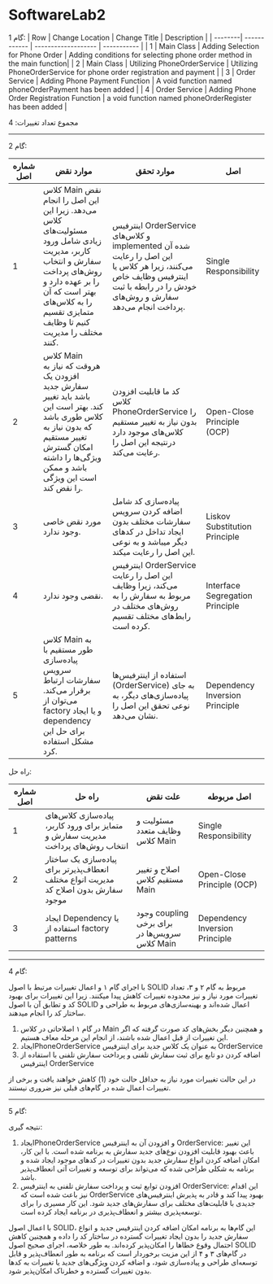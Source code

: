# SoftwareLab2
گام 1:
| Row  | Change Location | Change Title | Description |
| --------| ------------ | ------------------- | ----------- |
| 1  | Main Class  | 	Adding Selection for Phone Order | Adding conditions for selecting phone order method in the main function|
| 2  | Main Class  | 	Utilizing PhoneOrderService | Utilizing PhoneOrderService for phone order registration and payment |
| 3  | Order Service  | Adding Phone Payment Function | A void function named phoneOrderPayment has been added |
| 4  | Order Service  | Adding Phone Order Registration Function | a void function named phoneOrderRegister has been added |

مجموع تعداد تغییرات: 4

--------------------------------------------------------------------------------------------------

گام 2:

| شماره اصل  | موارد نقض | موارد تحقق | اصل |
| --------| ------------ | ------------------- | ----------- |
| 1  | کلاس Main نقض این اصل را انجام می‌دهد. زیرا این کلاس مسئولیت‌های زیادی شامل ورود کاربر، مدیریت سفارش و انتخاب روش‌های پرداخت را بر عهده دارد و بهتر است که آن را به کلاس‌های متمایزی تقسیم کنیم تا وظایف مختلف را مدیریت کنند.  | 	اینترفیس OrderService و کلاس‌های implemented شده آن این اصل را رعایت می‌کنند، زیرا هر کلاس یا اینترفیس وظایف خاص خودش را در رابطه با ثبت سفارش و روش‌های پرداخت انجام می‌دهد.|  Single Responsibility|
| 2  | کلاس Main هروقت که نیاز به افزودن یک سفارش جدید باشد باید تغییر کند. بهتر است این کلاس طوری باشد که بدون نیاز به تغییر مستقیم امکان گسترش ویژگی‌ها را داشته باشد و ممکن است این ویژگی را نقض کند.  | 	کد ما قابلیت افزودن کلاس PhoneOrderService را بدون نیاز به تغییر مستقیم کلاس‌های موجود دارد درنتیجه این اصل را رعایت می‌کند. | Open-Close Principle (OCP) |
| 3  | مورد نقض خاصی وجود ندارد.  | پیاده‌سازی کد شامل اضافه کردن سرویس سفارشات مختلف بدون ایجاد تداخل در کد‌های دیگر میباشد و به نوعی این اصل را رعایت میکند. | Liskov Substitution Principle |
| 4  | نقضی وجود ندارد.  | اینترفیس OrderService این اصل را رعایت می‌کند، زیرا وظایف مربوط به سفارش را به روش‌های مختلف در رابط‌های مختلف تقسیم کرده است. | Interface Segregation Principle |
| 5  | کلاس Main به طور مستقیم با پیاده‌سازی‌ سرویس سفارشات ارتباط برقرار می‌کند. می‌توان از factory و یا ایجاد dependency برای حل این مشکل استفاده کرد.  | استفاده از اینترفیس‌ها (OrderService)  به جای پیاده‌سازی‌های دیگر، به نوعی تحقق این اصل را نشان می‌دهد. | Dependency Inversion Principle |

راه حل:

| شماره اصل  | راه حل | علت نقض | اصل مربوطه |
| --------| ------------ | ------------------- | ----------- |
| 1  | پیاده‌سازی کلاس‌های متمایز برای ورود کاربر، مدیریت سفارش و انتخاب روش‌های پرداخت  | 	مسئولیت و وظایف متعدد کلاس Main | Single Responsibility|
| 2  | پیاده‌سازی یک ساختار انعطاف‌پذیرتر برای مدیریت انواع مختلف سفارش بدون اصلاح کد موجود | 	اصلاح و تغییر مستقیم کلاس Main | Open-Close Principle (OCP) |
| 3  | ایجاد Dependency یا استفاده از factory patterns  | وجود coupling برای برخی سرویس‌ها در کلاس Main | Dependency Inversion Principle |

--------------------------------------
گام 4:

با اجرای گام ۱ و اعمال تغییرات مرتبط با اصول SOLID مربوط به گام ۲ و ۳، تعداد تغییرات مورد نیاز و نیز محدوده تغییرات کاهش پیدا میکنند. زیرا این تغییرات برای بهبود کد و تطابق آن با اصول SOLID اعمال شده‌اند و بهینه‌سازی‌های مربوط به طراحی و ساختار کد را انجام میدهند.
1.	در گام ۱ اصلاحاتی در کلاس Main و همچنین دیگر بخش‌های کد صورت گرفته که اگر این تغییرات از قبل اعمال شده باشند، از انجام این مرحله معاف هستیم.
2.	ایجادPhoneOrderService  به عنوان یک کلاس جدید برای اینترفیس OrderService
3.	اضافه کردن دو تابع برای ثبت سفارش تلفنی و پرداخت سفارش تلفنی با استفاده از اینترفیس OrderService

در این حالت تغییرات مورد نیاز به حداقل حالت خود (1) کاهش خواهند یافت و برخی از تغییرات اعمال شده در گام‌های قبلی نیز ضروری نیستند.

-----------------------------------------
گام 5:

نتیجه گیری:
1.	ایجادPhoneOrderService و افزودن آن به اینترفیس OrderService:
این تغییر باعث بهبود قابلیت افزودن نوع‌های جدید سفارش به برنامه شده است. با این کار، امکان اضافه کردن انواع سفارش جدید بدون تغییرات در کدهای موجود ایجاد شده و برنامه به شکلی طراحی شده که می‌تواند برای توسعه و تغییرات آتی انعطاف‌پذیر باشد.
2.	افزودن توابع ثبت و پرداخت سفارش تلفنی به اینترفیس OrderService:
این اقدام نیز باعث شده است که OrderService  بهبود پیدا کند و قادر به پذیرش اینترفیس‌های جدیدی با قابلیت‌های مختلف برای سفارش‌های جدید شود. این کار مسیری را برای توسعه‌پذیری بیشتر و انعطاف‌پذیری در برنامه ایجاد کرده است.

با اعمال اصول  SOLID، این گام‌ها به برنامه امکان اضافه کردن اینترفیس جدید و انواع سفارش جدید را بدون ایجاد تغییرات گسترده در ساختار کد را داده و همچنین کاهش احتمال وقوع خطاها را امکان‌پذیر کرده‌اند. به طور خلاصه، اجرای صحیح اصول SOLID در گام‌های ۳ و ۴ از این مزیت برخوردار است که برنامه به طور انعطاف‌پذیر و قابل توسعه‌ای طراحی و پیاده‌سازی شود، و اضافه کردن ویژگی‌های جدید یا تغییرات به کدها بدون تغییرات گسترده و خطرناک امکان‌پذیر شود.

